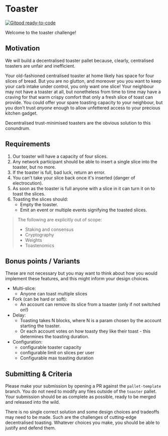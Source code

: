 # Toaster

[![Gitpod ready-to-code](https://img.shields.io/badge/Gitpod-ready--to--code-blue?logo=gitpod)](https://gitpod.io/#https://github.com/dandanlen/substrate-node-template/-/tree/dandanlen/challenge-template)

Welcome to the toaster challenge!

## Motivation

We will build a decentralised toaster pallet because, clearly, centralised toasters are unfair and inefficient. 

Your old-fashioned centralised toaster at home likely has space for four slices of bread. But you are no glutton, and moreover you 
you want to keep your carb intake under control, you only want one slice! Your neighbour may not have a toaster at all, but 
nonetheless from time to time may have a craving for that warm crispy comfort that only a fresh
slice of toast can provide. You could offer your spare toasting capacity to your neighbour, but you don't
trust *anyone* enough to allow unfettered access to your precious kitchen gadget. 

Decentralised trust-minimised toasters are the obvious solution to this conundrum. 

## Requirements

1. Our toaster will have a capacity of four slices. 
2. Any network participant should be able to insert a single slice into the toaster, but no more.
3. If the toaster is full, bad luck, return an error.
4. You can't take your slice back once it's inserted (danger of electrocution).
5. As soon as the toaster is full anyone with a slice in it can turn it on to toast the slices.
6. Toasting the slices should:
    - Empty the toaster.
    - Emit an event or multiple events signifying the toasted slices. 

> The following are explicitly out of scope: 
> - Staking and consensus
> - Cryptography
> - Weights
> - Toastenomics

## Bonus points / Variants

These are not necessary but you may want to think about how you would implement these features, and this might inform your design choices.

- Multi-slice:
    - Anyone can toast multiple slices
- Fork (can be hard or soft):
    - An account can remove its slice from a toaster (only if not switched on!)
- Delay: 
    - Toasting takes N blocks, where N is a param chosen by the account starting the toaster.
    - Or each account votes on how toasty they like their toast - this determines the toasting duration.
- Configuration:
    - configurable toaster capacity
    - configurable limit on slices per user
    - Configurable max toasting duration

## Submitting & Criteria

Please make your submission by opening a PR against the `pallet-template` branch. You do not need to modify any files outside of the `toaster` pallet. Your submission should be as complete as possible, ready to be merged and released into the wild.

There is no single correct solution and some design choices and tradeoffs may need to be made. Such are the challenges of cutting-edge decentralised toasting. Whatever choices you make, you should be able to justify and defend them. 

